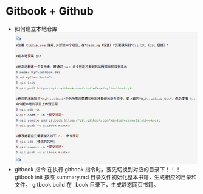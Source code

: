 # Gitbook + Github

- 如何建立本地仓库
  ![img1](https://github.com/Wei-Chiu/Java-Experience/blob/master/Images/img1.png)
- gitbook 指令
  在执行 gitbook 指令时，要先切换到对应的目录下！！！
  gitbook init 按照 summary.md 目录文件初始化整本书籍，生成相应的目录和文件。
  gitbook build 在 _book 目录下，生成静态网页书籍。